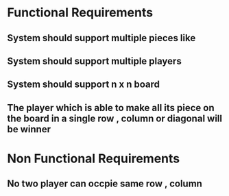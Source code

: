 # Functional Requirements 
## System should support multiple pieces like 
## System should support multiple players 
## System should support n x n board 
## The player which is able to make all its piece on the board in a single row , column or diagonal will be winner
 
# Non Functional Requirements 
## No two player can occpie same row , column
